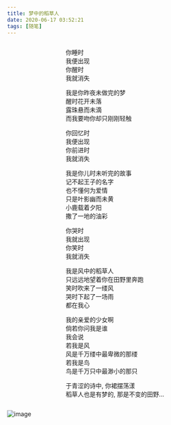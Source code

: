 ```yaml
---
title: 梦中的稻草人
date: 2020-06-17 03:52:21
tags: [随笔]
---
```


<div style="display:flex; justify-content:center;">
<div>
<p>
    你睡时<br>
    我便出现<br>
    你醒时<br>
    我就消失<br>
</p>
<p>
    我是你昨夜未做完的梦<br>
    醒时花开未落<br>
    露珠悬而未滴<br>
    而我要吻你却只刚刚轻触<br>
</p>
<p>
    你回忆时<br>
    我便出现<br>
    你前进时<br>
    我就消失<br>
</p>
<p>
    我是你儿时未听完的故事<br>
    记不起王子的名字<br/>
    也不懂何为爱情<br>
    只是叶影幽而未黄<br>
    小鹿载着夕阳<br>
    撒了一地的油彩
</p> 
<p>
    你哭时<br>
    我就出现<br>
    你笑时<br>
    我就消失<br>
</p>
<p>
    我是风中的稻草人<br>
    只远远地望着你在田野里奔跑<br>
    笑时吹来了一缕风<br>
    哭时下起了一场雨<br>
    都在我心<br>
</p>
<p>
    我的亲爱的少女啊<br>
    倘若你问我是谁<br>
    我会说<br>
    若我是风<br>
    风是千万缕中最卑微的那缕<br>
    若我是鸟<br>
    鸟是千万只中最渺小的那只<br>
</p>
<p>
    于青涩的诗中, 你裙摆荡漾<br>
    稻草人也是有梦的, 那是不变的田野...
</p>
</div>
</div>

![image](https://p.ipic.vip/90tqis.jpg)